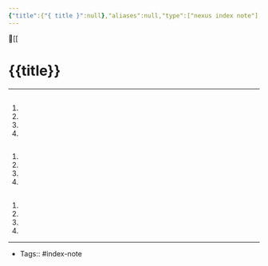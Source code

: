 ```yaml
---
{"title":{"{ title }":null},"aliases":null,"type":["nexus index note"],"dg-publish":true,"dg-pinned":true,"publish":true,"tags":["index-note"],"cssclasses":["cards"],"permalink":"/home/meta/templates/index-templates/","pinned":true,"dgPassFrontmatter":true,"created":"2023-09-08T14:11:31.690-07:00","updated":"2023-09-11T21:03:06.550-07:00"}
---
```



🔺[[

# {{title}}
---


## 

1. 
2. 
3. 
4. 


## 

1. 
2. 
3. 
4. 


## 

1. 
2. 
3. 
4. 











---
- Tags:: #index-note 






